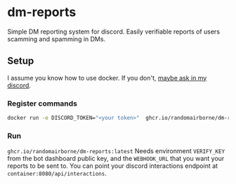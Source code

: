 # dm-reports

Simple DM reporting system for discord. Easily verifiable reports of users scamming and spamming in DMs.

## Setup

I assume you know how to use docker. If you don't, [maybe ask in my discord](https://valk.sh/discord).

### Register commands

```bash
docker run -e DISCORD_TOKEN="<your token>"  ghcr.io/randomairborne/dm-reports-create-cmds:latest -- "<your server name>"
```

### Run

`ghcr.io/randomairborne/dm-reports:latest`
Needs environment `VERIFY_KEY` from the bot dashboard public key, and the `WEBHOOK_URL` that you want your
reports to be sent to. You can point your discord interactions endpoint at `container:8080/api/interactions`.
